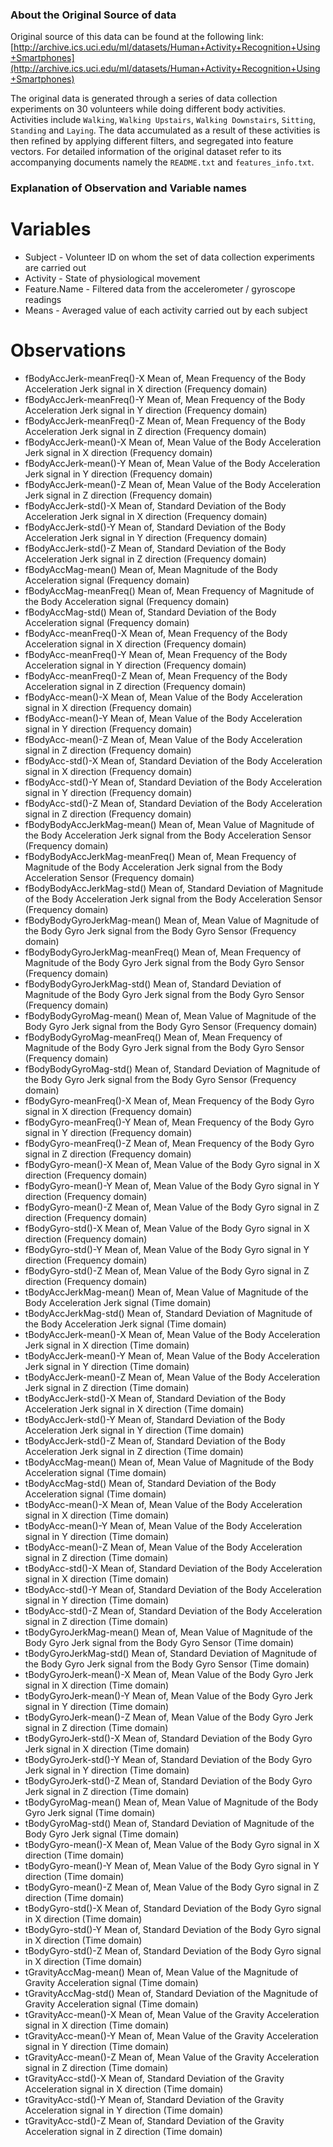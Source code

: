 
### About the Original Source of data
Original source of this data can be found at the following link:
[http://archive.ics.uci.edu/ml/datasets/Human+Activity+Recognition+Using+Smartphones](http://archive.ics.uci.edu/ml/datasets/Human+Activity+Recognition+Using+Smartphones)

The original data is generated through a series of data collection experiments on 30 volunteers while doing different body activities. Activities include `Walking`, `Walking Upstairs`, `Walking Downstairs`, `Sitting`, `Standing` and `Laying`. The data accumulated as a result of these activities is then refined by applying different filters, and segregated into feature vectors. For detailed information of the original dataset refer to its accompanying documents namely the `README.txt` and `features_info.txt`.

### Explanation of Observation and Variable names
# Variables
* Subject         - Volunteer ID on whom the set of data collection experiments are carried out
* Activity        - State of physiological movement
* Feature.Name    - Filtered data from the accelerometer / gyroscope readings
* Means           - Averaged value of each activity carried out by each subject

# Observations
* fBodyAccJerk-meanFreq()-X        Mean of, Mean Frequency of the Body Acceleration Jerk signal in X direction (Frequency domain)
* fBodyAccJerk-meanFreq()-Y        Mean of, Mean Frequency of the Body Acceleration Jerk signal in Y direction (Frequency domain)
* fBodyAccJerk-meanFreq()-Z        Mean of, Mean Frequency of the Body Acceleration Jerk signal in Z direction (Frequency domain)
* fBodyAccJerk-mean()-X            Mean of, Mean Value of the Body Acceleration Jerk signal in X direction (Frequency domain)
* fBodyAccJerk-mean()-Y            Mean of, Mean Value of the Body Acceleration Jerk signal in Y direction (Frequency domain)
* fBodyAccJerk-mean()-Z            Mean of, Mean Value of the Body Acceleration Jerk signal in Z direction (Frequency domain)
* fBodyAccJerk-std()-X             Mean of, Standard Deviation of the Body Acceleration Jerk signal in X direction (Frequency domain)
* fBodyAccJerk-std()-Y             Mean of, Standard Deviation of the Body Acceleration Jerk signal in Y direction (Frequency domain)
* fBodyAccJerk-std()-Z             Mean of, Standard Deviation of the Body Acceleration Jerk signal in Z direction (Frequency domain)
* fBodyAccMag-mean()               Mean of, Mean Magnitude of the Body Acceleration signal (Frequency domain)
* fBodyAccMag-meanFreq()           Mean of, Mean Frequency of Magnitude of the Body Acceleration signal (Frequency domain)
* fBodyAccMag-std()                Mean of, Standard Deviation of the Body Acceleration signal (Frequency domain)
* fBodyAcc-meanFreq()-X            Mean of, Mean Frequency of the Body Acceleration signal in X direction (Frequency domain)
* fBodyAcc-meanFreq()-Y            Mean of, Mean Frequency of the Body Acceleration signal in Y direction (Frequency domain)
* fBodyAcc-meanFreq()-Z            Mean of, Mean Frequency of the Body Acceleration signal in Z direction (Frequency domain)
* fBodyAcc-mean()-X                Mean of, Mean Value of the Body Acceleration signal in X direction (Frequency domain)
* fBodyAcc-mean()-Y                Mean of, Mean Value of the Body Acceleration signal in Y direction (Frequency domain)
* fBodyAcc-mean()-Z                Mean of, Mean Value of the Body Acceleration signal in Z direction (Frequency domain)
* fBodyAcc-std()-X                 Mean of, Standard Deviation of the Body Acceleration signal in X direction (Frequency domain)
* fBodyAcc-std()-Y                 Mean of, Standard Deviation of the Body Acceleration signal in Y direction (Frequency domain)
* fBodyAcc-std()-Z                 Mean of, Standard Deviation of the Body Acceleration signal in Z direction (Frequency domain)
* fBodyBodyAccJerkMag-mean()       Mean of, Mean Value of Magnitude of the Body Acceleration Jerk signal from the Body Acceleration Sensor (Frequency domain)
* fBodyBodyAccJerkMag-meanFreq()   Mean of, Mean Frequency of Magnitude of the Body Acceleration Jerk signal from the Body Acceleration Sensor (Frequency domain)
* fBodyBodyAccJerkMag-std()        Mean of, Standard Deviation of Magnitude of the Body Acceleration Jerk signal from the Body Acceleration Sensor (Frequency domain)
* fBodyBodyGyroJerkMag-mean()      Mean of, Mean Value of Magnitude of the Body Gyro Jerk signal from the Body Gyro Sensor (Frequency domain)
* fBodyBodyGyroJerkMag-meanFreq()  Mean of, Mean Frequency of Magnitude of the Body Gyro Jerk signal from the Body Gyro Sensor (Frequency domain)
* fBodyBodyGyroJerkMag-std()       Mean of, Standard Deviation of Magnitude of the Body Gyro Jerk signal from the Body Gyro Sensor (Frequency domain)
* fBodyBodyGyroMag-mean()          Mean of, Mean Value of Magnitude of the Body Gyro Jerk signal from the Body Gyro Sensor (Frequency domain)
* fBodyBodyGyroMag-meanFreq()      Mean of, Mean Frequency of Magnitude of the Body Gyro Jerk signal from the Body Gyro Sensor (Frequency domain)
* fBodyBodyGyroMag-std()           Mean of, Standard Deviation of Magnitude of the Body Gyro Jerk signal from the Body Gyro Sensor (Frequency domain)
* fBodyGyro-meanFreq()-X           Mean of, Mean Frequency of the Body Gyro signal in X direction (Frequency domain)
* fBodyGyro-meanFreq()-Y           Mean of, Mean Frequency of the Body Gyro signal in Y direction (Frequency domain)
* fBodyGyro-meanFreq()-Z           Mean of, Mean Frequency of the Body Gyro signal in Z direction (Frequency domain)
* fBodyGyro-mean()-X               Mean of, Mean Value of the Body Gyro signal in X direction (Frequency domain)
* fBodyGyro-mean()-Y               Mean of, Mean Value of the Body Gyro signal in Y direction (Frequency domain)
* fBodyGyro-mean()-Z               Mean of, Mean Value of the Body Gyro signal in Z direction (Frequency domain)
* fBodyGyro-std()-X                Mean of, Mean Value of the Body Gyro signal in X direction (Frequency domain)
* fBodyGyro-std()-Y                Mean of, Mean Value of the Body Gyro signal in Y direction (Frequency domain)
* fBodyGyro-std()-Z                Mean of, Mean Value of the Body Gyro signal in Z direction (Frequency domain)
* tBodyAccJerkMag-mean()           Mean of, Mean Value of Magnitude of the Body Acceleration Jerk signal (Time domain)
* tBodyAccJerkMag-std()            Mean of, Standard Deviation of Magnitude of the Body Acceleration Jerk signal (Time domain)
* tBodyAccJerk-mean()-X            Mean of, Mean Value of the Body Acceleration Jerk signal in X direction (Time domain)
* tBodyAccJerk-mean()-Y            Mean of, Mean Value of the Body Acceleration Jerk signal in Y direction (Time domain)
* tBodyAccJerk-mean()-Z            Mean of, Mean Value of the Body Acceleration Jerk signal in Z direction (Time domain)
* tBodyAccJerk-std()-X             Mean of, Standard Deviation of the Body Acceleration Jerk signal in X direction (Time domain)
* tBodyAccJerk-std()-Y             Mean of, Standard Deviation of the Body Acceleration Jerk signal in Y direction (Time domain)
* tBodyAccJerk-std()-Z             Mean of, Standard Deviation of the Body Acceleration Jerk signal in Z direction (Time domain) 
* tBodyAccMag-mean()               Mean of, Mean Value of Magnitude of the Body Acceleration signal (Time domain)
* tBodyAccMag-std()                Mean of, Standard Deviation of the Body Acceleration signal (Time domain)
* tBodyAcc-mean()-X                Mean of, Mean Value of the Body Acceleration signal in X direction (Time domain)
* tBodyAcc-mean()-Y                Mean of, Mean Value of the Body Acceleration signal in Y direction (Time domain)
* tBodyAcc-mean()-Z                Mean of, Mean Value of the Body Acceleration signal in Z direction (Time domain)
* tBodyAcc-std()-X                 Mean of, Standard Deviation of the Body Acceleration signal in X direction (Time domain)
* tBodyAcc-std()-Y                 Mean of, Standard Deviation of the Body Acceleration signal in Y direction (Time domain)
* tBodyAcc-std()-Z                 Mean of, Standard Deviation of the Body Acceleration signal in Z direction (Time domain)
* tBodyGyroJerkMag-mean()          Mean of, Mean Value of Magnitude of the Body Gyro Jerk signal from the Body Gyro Sensor (Time domain)
* tBodyGyroJerkMag-std()           Mean of, Standard Deviation of Magnitude of the Body Gyro Jerk signal from the Body Gyro Sensor (Time domain)
* tBodyGyroJerk-mean()-X           Mean of, Mean Value of the Body Gyro Jerk signal in X direction (Time domain)
* tBodyGyroJerk-mean()-Y           Mean of, Mean Value of the Body Gyro Jerk signal in Y direction (Time domain)
* tBodyGyroJerk-mean()-Z           Mean of, Mean Value of the Body Gyro Jerk signal in Z direction (Time domain)
* tBodyGyroJerk-std()-X            Mean of, Standard Deviation of the Body Gyro Jerk signal in X direction (Time domain)
* tBodyGyroJerk-std()-Y            Mean of, Standard Deviation of the Body Gyro Jerk signal in Y direction (Time domain)
* tBodyGyroJerk-std()-Z            Mean of, Standard Deviation of the Body Gyro Jerk signal in Z direction (Time domain)
* tBodyGyroMag-mean()              Mean of, Mean Value of Magnitude of the Body Gyro Jerk signal (Time domain)
* tBodyGyroMag-std()               Mean of, Standard Deviation of Magnitude of the Body Gyro Jerk signal (Time domain)
* tBodyGyro-mean()-X               Mean of, Mean Value of the Body Gyro signal in X direction (Time domain)
* tBodyGyro-mean()-Y               Mean of, Mean Value of the Body Gyro signal in Y direction (Time domain)
* tBodyGyro-mean()-Z               Mean of, Mean Value of the Body Gyro signal in Z direction (Time domain)
* tBodyGyro-std()-X                Mean of, Standard Deviation of the Body Gyro signal in X direction (Time domain)
* tBodyGyro-std()-Y                Mean of, Standard Deviation of the Body Gyro signal in X direction (Time domain)
* tBodyGyro-std()-Z                Mean of, Standard Deviation of the Body Gyro signal in X direction (Time domain)
* tGravityAccMag-mean()            Mean of, Mean Value of the Magnitude of Gravity Acceleration signal (Time domain)
* tGravityAccMag-std()             Mean of, Standard Deviation of the Magnitude of Gravity Acceleration signal (Time domain)
* tGravityAcc-mean()-X             Mean of, Mean Value of the Gravity Acceleration signal in X direction (Time domain)
* tGravityAcc-mean()-Y             Mean of, Mean Value of the Gravity Acceleration signal in Y direction (Time domain)
* tGravityAcc-mean()-Z             Mean of, Mean Value of the Gravity Acceleration signal in Z direction (Time domain)
* tGravityAcc-std()-X              Mean of, Standard Deviation of the Gravity Acceleration signal in X direction (Time domain)
* tGravityAcc-std()-Y              Mean of, Standard Deviation of the Gravity Acceleration signal in Y direction (Time domain)
* tGravityAcc-std()-Z              Mean of, Standard Deviation of the Gravity Acceleration signal in Z direction (Time domain)
